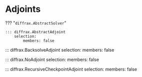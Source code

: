 # Adjoints

??? "`diffrax.AbstractSolver`"

    ::: diffrax.AbstractAdjoint
        selection:
            members: false

::: diffrax.BacksolveAdjoint
    selection:
        members: false

::: diffrax.NoAdjoint
    selection:
        members: false

::: diffrax.RecursiveCheckpointAdjoint
    selection:
        members: false
